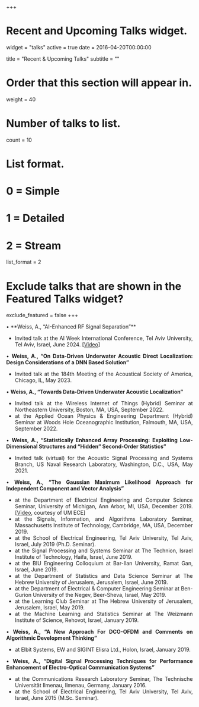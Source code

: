 +++
# Recent and Upcoming Talks widget.
widget = "talks"
active = true
date = 2016-04-20T00:00:00

title = "Recent & Upcoming Talks"
subtitle = ""

# Order that this section will appear in.
weight = 40

# Number of talks to list.
count = 10

# List format.
#   0 = Simple
#   1 = Detailed
#   2 = Stream
list_format = 2

# Exclude talks that are shown in the Featured Talks widget?
exclude_featured = false
+++
<DIV align="justify">
•	**Weiss, A., “AI-Enhanced RF Signal Separation”**

* Invited talk at the AI Week International Conference, Tel Aviv University, Tel Aviv, Israel, June 2024. [[Video](https://youtu.be/SwJ39kwpqD8?si=v3tM6KKRXuhyWRfF)]

•	**Weiss, A., “On Data-Driven Underwater Acoustic Direct Localization: Design Considerations of a DNN Based Solution”**

* Invited talk at the 184th Meeting of the Acoustical Society of America, Chicago, IL, May 2023.

•	**Weiss, A., “Towards Data-Driven Underwater Acoustic Localization”**

* Invited talk at the Wireless Internet of Things (Hybrid) Seminar at Northeastern University, Boston, MA, USA, September 2022.
* at the Applied Ocean Physics & Engineering Department (Hybrid) Seminar at Woods Hole Oceanographic Institution, Falmouth, MA, USA, September 2022.

•	**Weiss, A., “Statistically Enhanced Array Processing: Exploiting Low-Dimensional Structures and “Hidden” Second-Order Statistics”**

* Invited talk (virtual) for the Acoustic Signal Processing and Systems Branch, US Naval Research Laboratory, Washington, D.C., USA, May 2021.

•	**Weiss, A., “The Gaussian Maximum Likelihood Approach for Independent Component and Vector Analysis”**

* at the Department of Electrical Engineering and Computer Science Seminar, University of Michigan, Ann Arbor, MI, USA, December 2019. [[Video](http://leccap.engin.umich.edu/leccap/viewer/r/eyGrsl), courtesy of UM ECE]
* at the Signals, Information, and Algorithms Laboratory Seminar, Massachusetts Institute of Technology, Cambridge, MA, USA, December 2019.
* at the School of Electrical Engineering, Tel Aviv University, Tel Aviv, Israel, July 2019 (Ph.D. Seminar).
* at the Signal Processing and Systems Seminar at The Technion, Israel Institute of Technology, Haifa, Israel, June 2019.
* at the BIU Engineering Colloquium at Bar-Ilan University, Ramat Gan, Israel, June 2019.
* at the Department of Statistics and Data Science Seminar at The Hebrew University of Jerusalem, Jerusalem, Israel, June 2019.
* at the Department of Electrical & Computer Engineering Seminar at Ben-Gurion University of the Negev, Beer-Sheva, Israel, May 2019.
* at the Learning Club Seminar at The Hebrew University of Jerusalem, Jerusalem, Israel, May 2019.
* at the Machine Learning and Statistics Seminar at The Weizmann Institute of Science, Rehovot, Israel, January 2019.

•	**Weiss, A., “A New Approach For DCO-OFDM and Comments on Algorithmic Development Thinking”**

* at Elbit Systems, EW and SIGINT Elisra Ltd., Holon, Israel, January 2019.

•	**Weiss, A., “Digital Signal Processing Techniques for Performance Enhancement of Electro-Optical Communication Systems”**

* at the Communications Research Laboratory Seminar, The Technische Universität Ilmenau, Ilmenau, Germany, January 2016.
* at the School of Electrical Engineering, Tel Aviv University, Tel Aviv, Israel, June 2015 (M.Sc. Seminar).
<DIV/>
